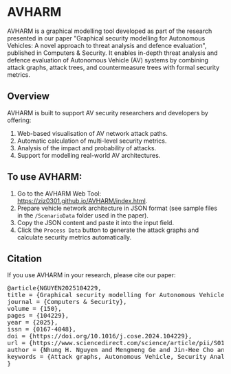 # AVHARM
AVHARM is a graphical modelling tool developed as part of the research presented in our paper "Graphical security modelling for Autonomous Vehicles: A novel approach to threat analysis and defence evaluation", published in Computers & Security. It enables in-depth threat analysis and defence evaluation of Autonomous Vehicle (AV) systems by combining attack graphs, attack trees, and countermeasure trees with formal security metrics.




## Overview
AVHARM is built to support AV security researchers and developers by offering:
1. Web-based visualisation of AV network attack paths.
2. Automatic calculation of multi-level security metrics.
3. Analysis of the impact and probability of attacks.
4. Support for modelling real-world AV architectures.

## To use AVHARM: 
1. Go to the AVHARM Web Tool: https://ziz0301.github.io/AVHARM/index.html.
2. Prepare vehicle network architecture in JSON format (see sample files in the `/ScenarioData` folder used in the paper).
3. Copy the JSON content and paste it into the input field.
4. Click the `Process Data` button to generate the attack graphs and calculate security metrics automatically.

## Citation
If you use AVHARM in your research, please cite our paper:
<pre>
@article{NGUYEN2025104229,
title = {Graphical security modelling for Autonomous Vehicles: A novel approach to threat analysis and defence evaluation},
journal = {Computers & Security},
volume = {150},
pages = {104229},
year = {2025},
issn = {0167-4048},
doi = {https://doi.org/10.1016/j.cose.2024.104229},
url = {https://www.sciencedirect.com/science/article/pii/S0167404824005352},
author = {Nhung H. Nguyen and Mengmeng Ge and Jin-Hee Cho and Terrence J. Moore and Seunghyun Yoon and Hyuk Lim and Frederica Nelson and Guangdong Bai and Dan Dongseong Kim},
keywords = {Attack graphs, Autonomous Vehicle, Security Analysis, Security modelling, Graphical security modelling, Attack countermeasure tree},
}
</pre>
